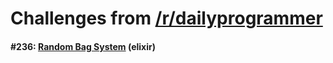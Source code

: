 # Challenges from [/r/dailyprogrammer](reddit.com/r/dailyprogrammer)

#### #236: [Random Bag System](https://www.reddit.com/r/dailyprogrammer/comments/3ofsyb/20151012_challenge_236_easy_random_bag_system/) (elixir)
